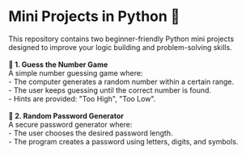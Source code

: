 # Mini Projects in Python 🐍
This repository contains two beginner-friendly Python mini projects designed to improve your logic building and problem-solving skills.
<br>
<br>
<b> 🔢 1. Guess the Number Game </b>
<br> A simple number guessing game where:
<br>- The computer generates a random number within a certain range.
<br>- The user keeps guessing until the correct number is found.
<br>- Hints are provided: "Too High", "Too Low".
<br>
<br>
<b> 🔐 2. Random Password Generator </b>
<br>A secure password generator where:
<br>- The user chooses the desired password length.
<br>- The program creates a password using letters, digits, and symbols.
